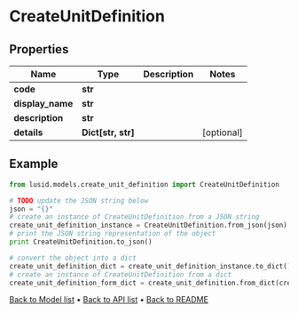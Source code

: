 # CreateUnitDefinition


## Properties
Name | Type | Description | Notes
------------ | ------------- | ------------- | -------------
**code** | **str** |  | 
**display_name** | **str** |  | 
**description** | **str** |  | 
**details** | **Dict[str, str]** |  | [optional] 

## Example

```python
from lusid.models.create_unit_definition import CreateUnitDefinition

# TODO update the JSON string below
json = "{}"
# create an instance of CreateUnitDefinition from a JSON string
create_unit_definition_instance = CreateUnitDefinition.from_json(json)
# print the JSON string representation of the object
print CreateUnitDefinition.to_json()

# convert the object into a dict
create_unit_definition_dict = create_unit_definition_instance.to_dict()
# create an instance of CreateUnitDefinition from a dict
create_unit_definition_form_dict = create_unit_definition.from_dict(create_unit_definition_dict)
```
[Back to Model list](../README.md#documentation-for-models) &#8226; [Back to API list](../README.md#documentation-for-api-endpoints) &#8226; [Back to README](../README.md)


